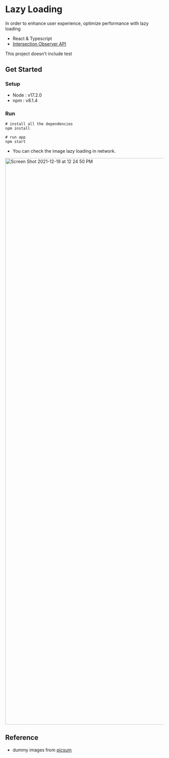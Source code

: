 # Lazy Loading
In order to enhance user experience, optimize performance with lazy loading

- React & Typescript
- [Intersection Observer API](https://developer.mozilla.org/en-US/docs/Web/API/Intersection_Observer_API)

This project doesn't include test

## Get Started
### Setup
- Node : v17.2.0
- npm : v8.1.4

### Run
```shell
# install all the dependencies
npm install

# run app
npm start
```
- You can check the image lazy loading in network.
<img width="1792" alt="Screen Shot 2021-12-19 at 12 24 50 PM" src="https://user-images.githubusercontent.com/40639955/146673198-02fc3ef6-cce1-498e-b271-3aa87aea8b7c.png">

## Reference
- dummy images from [picsum](https://picsum.photos/)
